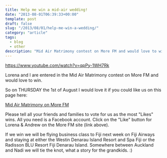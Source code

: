 ```yaml
---
title: Help me win a mid-air wedding!
date: "2013-08-01T06:39:33+00:00"
template: post
draft: false
slug: "/2013/08/01/help-me-win-a-wedding/"
category: "article"
tags:
  - blog
  - other
description: "Mid Air Matrimony contest on More FM and would love to win."
---
```


https://www.youtube.com/watch?v=qpPy-1WH7Rk

Lorena and I are entered in the Mid Air Matrimony contest on More FM and would love to win.

So on THURSDAY the 1st of August I would love it if you could like us on this page here:

<a href="http://bit.ly/lorena4andrew" title="Vote for us on the More FM site">Mid Air Matrimony on More FM</a>

Please tell all your friends and families to vote for us as the most "Likes" wins. All you need is a Facebook account. Click on the "Like" button for Lorena & Andrew on the More FM site (link above).

If we win we will be flying business class to Fiji next week on Fiji Airways and staying at either the Westin Denarau Island Resort and Spa Fiji or the Radisson BLU Resort Fiji Denarau Island. Somewhere between Auckland and Nadi we will tie the knot, what a story for the grandkids. :)
